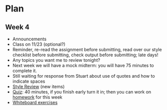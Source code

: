 # Plan
## Week 4

* Announcements
 * Class on 11/23 (optional?)
 * Reminder, re-read the assignment before submitting, read over our style checklist before submitting, check output before submitting; late days!
 * Any topics you want me to review tonight?
 * Next week we will have a mock midterm: you will have 75 minutes to complete it.
 * Still waiting for response from Stuart about use of quotes and how to indicate spaces
* [Style Review](../style.md) (new items)
* [Quiz](quiz.md): 40 minutes, if you finish early turn it in; then you can work on [homework](homework.md) for this week
* [Whiteboard exercises](exercises.md)
